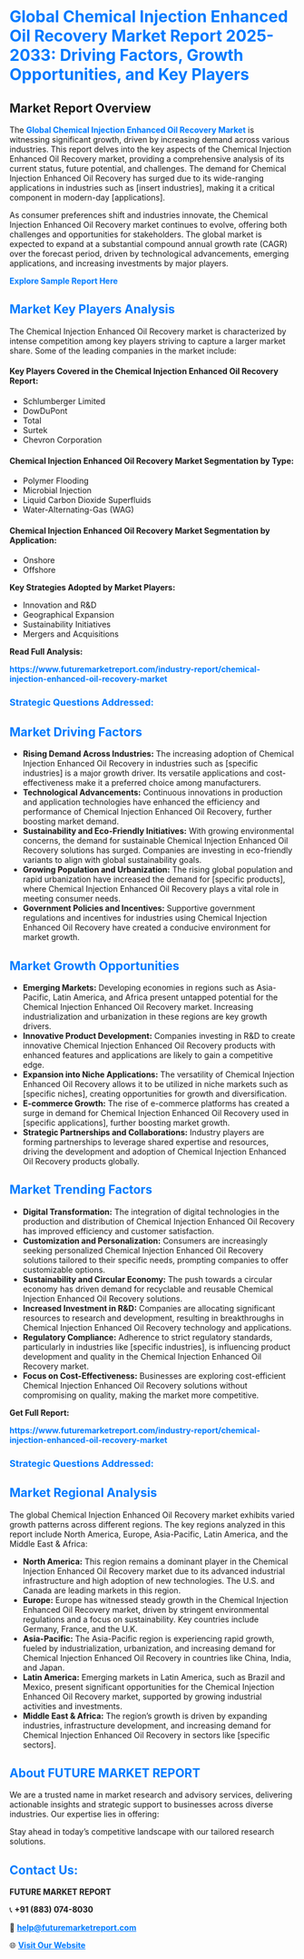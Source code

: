 <h1 style="color: #007BFF;">Global Chemical Injection Enhanced Oil Recovery Market Report 2025-2033: Driving Factors, Growth Opportunities, and Key Players</h1>

<section id="overview">
<h2>Market Report Overview</h2>
<p>The <a href="https://www.futuremarketreport.com/industry-report/chemical-injection-enhanced-oil-recovery-market" style="color: #007BFF; text-decoration: none;"><strong>Global Chemical Injection Enhanced Oil Recovery Market</strong></a> is witnessing significant growth, driven by increasing demand across various industries. This report delves into the key aspects of the Chemical Injection Enhanced Oil Recovery market, providing a comprehensive analysis of its current status, future potential, and challenges. The demand for Chemical Injection Enhanced Oil Recovery has surged due to its wide-ranging applications in industries such as [insert industries], making it a critical component in modern-day [applications].</p>
<p>As consumer preferences shift and industries innovate, the Chemical Injection Enhanced Oil Recovery market continues to evolve, offering both challenges and opportunities for stakeholders. The global market is expected to expand at a substantial compound annual growth rate (CAGR) over the forecast period, driven by technological advancements, emerging applications, and increasing investments by major players.</p>
</section>

<section id="overview">
<p><a href="https://www.futuremarketreport.com/request-sample/reportId=40438" style="color: #007BFF; text-decoration: none;"><strong>Explore Sample Report Here</strong></a></p>
</section>

<section id="key-players">
<h2 style="color: #007BFF;">Market Key Players Analysis</h2>
<p>The Chemical Injection Enhanced Oil Recovery market is characterized by intense competition among key players striving to capture a larger market share. Some of the leading companies in the market include:</p>
<h4>Key Players Covered in the Chemical Injection Enhanced Oil Recovery Report:</h4>
<ul><li>Schlumberger Limited</li><li>DowDuPont</li><li>Total</li><li>Surtek</li><li>Chevron Corporation</li></ul>
<h4>Chemical Injection Enhanced Oil Recovery Market Segmentation by Type:</h4>
<ul><li>Polymer Flooding</li><li>Microbial Injection</li><li>Liquid Carbon Dioxide Superfluids</li><li>Water-Alternating-Gas (WAG)</li></ul>

<h4>Chemical Injection Enhanced Oil Recovery Market Segmentation by Application:</h4>
<ul><li>Onshore</li><li>Offshore</li></ul>
<p><strong>Key Strategies Adopted by Market Players:</strong></p>
<ul>
<li>Innovation and R&D</li>
<li>Geographical Expansion</li>
<li>Sustainability Initiatives</li>
<li>Mergers and Acquisitions</li>
</ul>
</section>

<section>
<p><strong>Read Full Analysis: </strong></p><a href="https://www.futuremarketreport.com/industry-report/chemical-injection-enhanced-oil-recovery-market" style="color: #007BFF; text-decoration: none;"><strong>https://www.futuremarketreport.com/industry-report/chemical-injection-enhanced-oil-recovery-market</strong></a>
<h3 style="color: #007BFF;">Strategic Questions Addressed:</h3>
</section>

<section id="driving-factors">
<h2 style="color: #007BFF;">Market Driving Factors</h2>
<ul>
<li><strong>Rising Demand Across Industries:</strong> The increasing adoption of Chemical Injection Enhanced Oil Recovery in industries such as [specific industries] is a major growth driver. Its versatile applications and cost-effectiveness make it a preferred choice among manufacturers.</li>
<li><strong>Technological Advancements:</strong> Continuous innovations in production and application technologies have enhanced the efficiency and performance of Chemical Injection Enhanced Oil Recovery, further boosting market demand.</li>
<li><strong>Sustainability and Eco-Friendly Initiatives:</strong> With growing environmental concerns, the demand for sustainable Chemical Injection Enhanced Oil Recovery solutions has surged. Companies are investing in eco-friendly variants to align with global sustainability goals.</li>
<li><strong>Growing Population and Urbanization:</strong> The rising global population and rapid urbanization have increased the demand for [specific products], where Chemical Injection Enhanced Oil Recovery plays a vital role in meeting consumer needs.</li>
<li><strong>Government Policies and Incentives:</strong> Supportive government regulations and incentives for industries using Chemical Injection Enhanced Oil Recovery have created a conducive environment for market growth.</li>
</ul>
</section>

<section id="growth-opportunities">
<h2 style="color: #007BFF;">Market Growth Opportunities</h2>
<ul>
<li><strong>Emerging Markets:</strong> Developing economies in regions such as Asia-Pacific, Latin America, and Africa present untapped potential for the Chemical Injection Enhanced Oil Recovery market. Increasing industrialization and urbanization in these regions are key growth drivers.</li>
<li><strong>Innovative Product Development:</strong> Companies investing in R&D to create innovative Chemical Injection Enhanced Oil Recovery products with enhanced features and applications are likely to gain a competitive edge.</li>
<li><strong>Expansion into Niche Applications:</strong> The versatility of Chemical Injection Enhanced Oil Recovery allows it to be utilized in niche markets such as [specific niches], creating opportunities for growth and diversification.</li>
<li><strong>E-commerce Growth:</strong> The rise of e-commerce platforms has created a surge in demand for Chemical Injection Enhanced Oil Recovery used in [specific applications], further boosting market growth.</li>
<li><strong>Strategic Partnerships and Collaborations:</strong> Industry players are forming partnerships to leverage shared expertise and resources, driving the development and adoption of Chemical Injection Enhanced Oil Recovery products globally.</li>
</ul>
</section>

<section id="trending-factors">
<h2 style="color: #007BFF;">Market Trending Factors</h2>
<ul>
<li><strong>Digital Transformation:</strong> The integration of digital technologies in the production and distribution of Chemical Injection Enhanced Oil Recovery has improved efficiency and customer satisfaction.</li>
<li><strong>Customization and Personalization:</strong> Consumers are increasingly seeking personalized Chemical Injection Enhanced Oil Recovery solutions tailored to their specific needs, prompting companies to offer customizable options.</li>
<li><strong>Sustainability and Circular Economy:</strong> The push towards a circular economy has driven demand for recyclable and reusable Chemical Injection Enhanced Oil Recovery solutions.</li>
<li><strong>Increased Investment in R&D:</strong> Companies are allocating significant resources to research and development, resulting in breakthroughs in Chemical Injection Enhanced Oil Recovery technology and applications.</li>
<li><strong>Regulatory Compliance:</strong> Adherence to strict regulatory standards, particularly in industries like [specific industries], is influencing product development and quality in the Chemical Injection Enhanced Oil Recovery market.</li>
<li><strong>Focus on Cost-Effectiveness:</strong> Businesses are exploring cost-efficient Chemical Injection Enhanced Oil Recovery solutions without compromising on quality, making the market more competitive.</li>
</ul>
</section>

<section>
<p><strong>Get Full Report: </strong></p><a href="https://www.futuremarketreport.com/industry-report/chemical-injection-enhanced-oil-recovery-market" style="color: #007BFF; text-decoration: none;"><strong>https://www.futuremarketreport.com/industry-report/chemical-injection-enhanced-oil-recovery-market</strong></a>
<h3 style="color: #007BFF;">Strategic Questions Addressed:</h3>
</section>


<section id="regional-analysis">
<h2 style="color: #007BFF;">Market Regional Analysis</h2>
<p>The global Chemical Injection Enhanced Oil Recovery market exhibits varied growth patterns across different regions. The key regions analyzed in this report include North America, Europe, Asia-Pacific, Latin America, and the Middle East & Africa:</p>
<ul>
<li><strong>North America:</strong> This region remains a dominant player in the Chemical Injection Enhanced Oil Recovery market due to its advanced industrial infrastructure and high adoption of new technologies. The U.S. and Canada are leading markets in this region.</li>
<li><strong>Europe:</strong> Europe has witnessed steady growth in the Chemical Injection Enhanced Oil Recovery market, driven by stringent environmental regulations and a focus on sustainability. Key countries include Germany, France, and the U.K.</li>
<li><strong>Asia-Pacific:</strong> The Asia-Pacific region is experiencing rapid growth, fueled by industrialization, urbanization, and increasing demand for Chemical Injection Enhanced Oil Recovery in countries like China, India, and Japan.</li>
<li><strong>Latin America:</strong> Emerging markets in Latin America, such as Brazil and Mexico, present significant opportunities for the Chemical Injection Enhanced Oil Recovery market, supported by growing industrial activities and investments.</li>
<li><strong>Middle East & Africa:</strong> The region’s growth is driven by expanding industries, infrastructure development, and increasing demand for Chemical Injection Enhanced Oil Recovery in sectors like [specific sectors].</li>
</ul>
</section>

<footer>
<h2 style="color: #007BFF;">About FUTURE MARKET REPORT</h2>
<p>We are a trusted name in market research and advisory services, delivering actionable insights and strategic support to businesses across diverse industries. Our expertise lies in offering:</p>

<p>Stay ahead in today’s competitive landscape with our tailored research solutions.</p>

<h2 style="color: #007BFF;">Contact Us:</h2>
<p><strong>FUTURE MARKET REPORT</strong></p>
<p>📞 <strong>+91 (883) 074-8030</strong></p>
<p>📧 <strong><a href="mailto:help@futuremarketreport.com" style="color: #007BFF;">help@futuremarketreport.com</a></strong></p>
<p>🌐 <strong><a href="https://www.futuremarketreport.com/" style="color: #007BFF;">Visit Our Website</a></strong></p>
</footer>